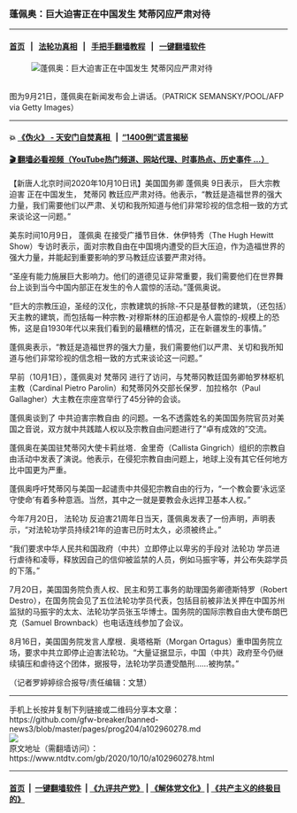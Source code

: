 ### 蓬佩奥：巨大迫害正在中国发生 梵蒂冈应严肃对待
------------------------

#### [首页](https://github.com/gfw-breaker/banned-news3/blob/master/README.md) &nbsp;&nbsp;|&nbsp;&nbsp; [法轮功真相](https://github.com/begood0513/basic/blob/master/README.md)  &nbsp;&nbsp;|&nbsp;&nbsp; [手把手翻墙教程](https://github.com/gfw-breaker/guides/wiki)  &nbsp;&nbsp;|&nbsp;&nbsp; [一键翻墙软件](https://github.com/gfw-breaker/nogfw/blob/master/README.md)  



<div><div class="featured_image">
 <figure>
  <img alt="蓬佩奥：巨大迫害正在中国发生 梵蒂冈应严肃对待" src="https://i.ntdtv.com/assets/uploads/2020/10/GettyImages-1228638372-800x450.jpg"/>
 </figure><br/>
 <span class="caption">
  图为9月21日，蓬佩奥在新闻发布会上讲话。（PATRICK SEMANSKY/POOL/AFP via Getty Images）
 </span>
</div>
</div><hr/>

#### 💥 [《伪火》 - 天安门自焚真相 ](http://158.247.195.190:10000/videos/blog/weihuo.html)&nbsp; |&nbsp; [“1400例”谎言揭秘  ](http://158.247.195.190:10000/videos/blog/jiexi1400.html)

#### [ 🎬  翻墙必看视频（YouTube热门频道、网站代理、时事热点、历史事件 ...）](https://github.com/gfw-breaker/links/blob/master/banned.md)

<div><div class="post_content" itemprop="articleBody">
 <p>
  【新唐人北京时间2020年10月10日讯】美国国务卿
  <ok href="https://www.ntdtv.com/gb/蓬佩奥.htm">
   蓬佩奥
  </ok>
  9日表示，
  <ok href="https://www.ntdtv.com/gb/巨大宗教迫害.htm">
   巨大宗教迫害
  </ok>
  正在中国发生，
  <ok href="https://www.ntdtv.com/gb/梵蒂冈.htm">
   梵蒂冈
  </ok>
  教廷应严肃对待。他表示，“教廷是造福世界的强大力量，我们需要他们以严肃、关切和我所知道与他们非常珍视的信念相一致的方式来谈论这一问题。”
 </p>
 <p>
  美东时间10月9日，
  <ok href="https://www.ntdtv.com/gb/蓬佩奥.htm">
   蓬佩奥
  </ok>
  在接受广播节目休．休伊特秀（The Hugh Hewitt Show）专访时表示，面对宗教自由在中国境内遭受的巨大压迫，作为造福世界的强大力量，并能起到重要影响的罗马教廷应该要严肃对待。
 </p>
 <p>
  “圣座有能力施展巨大影响力。他们的道德见证非常重要，我们需要他们在世界舞台上谈到当今中国内部正在发生的令人震惊的活动。”蓬佩奥说。
 </p>
 <p>
  “巨大的宗教压迫，圣经的汉化，宗教建筑的拆除-不只是基督教的建筑，（还包括）天主教的建筑，而包括每一种宗教-对穆斯林的压迫都是令人震惊的-规模上的恐怖，这是自1930年代以来我们看到的最糟糕的情况，正在新疆发生的事情。”
 </p>
 <p>
  蓬佩奥表示，“教廷是造福世界的强大力量，我们需要他们以严肃、关切和我所知道与他们非常珍视的信念相一致的方式来谈论这一问题。”
 </p>
 <p>
  早前（10月1日），蓬佩奥对
  <ok href="https://www.ntdtv.com/gb/梵蒂冈.htm">
   梵蒂冈
  </ok>
  进行了访问，与梵蒂冈教廷国务卿帕罗林枢机主教（Cardinal Pietro Parolin）和梵蒂冈外交部长保罗．加拉格尔（Paul Gallagher）大主教在宗座宫举行了45分钟的会谈。
 </p>
 <p>
  蓬佩奥谈到了
  <ok href="https://www.ntdtv.com/gb/中共迫害宗教自由.htm">
   中共迫害宗教自由
  </ok>
  的问题。一名不透露姓名的美国国务院官员对美国之音说，双方就中共践踏人权以及宗教自由问题进行了“卓有成效的”交流。
 </p>
 <p>
  蓬佩奥在美国驻梵蒂冈大使卡莉丝塔．金里奇（Callista Gingrich）组织的宗教自由活动中发表了演说。他表示，在侵犯宗教自由问题上，地球上没有其它任何地方比中国更为严重。
 </p>
 <p>
  蓬佩奥呼吁梵蒂冈与美国一起谴责中共侵犯宗教自由的行为，“一个教会要‘永远坚守使命’有着多种意涵。当然，其中之一就是要教会永远捍卫基本人权。”
 </p>
 <p>
  今年7月20日，
  <ok href="https://www.ntdtv.com/gb/法轮功.htm">
   法轮功
  </ok>
  反迫害21周年日当天，蓬佩奥发表了一份声明，声明表示，“对法轮功学员持续21年的迫害已历时太久，必须被终止。”
 </p>
 <p>
  “我们要求中华人民共和国政府（中共）立即停止以卑劣的手段对
  <ok href="https://www.ntdtv.com/gb/法轮功.htm">
   法轮功
  </ok>
  学员进行虐待和凌辱，释放因自己的信仰被监禁的人员，例如马振宇等，并公布失踪学员的下落。”
 </p>
 <p>
  7月20日，美国国务院负责人权、民主和劳工事务的助理国务卿德斯特罗（Robert Destro），在国务院会见了五位法轮功学员代表，包括目前被非法关押在中国苏州监狱的马振宇的太太、法轮功学员张玉华博士。国务院的国际宗教自由大使布朗巴克（Samuel Brownback）也电话连线参加了会议。
 </p>
 <p>
  8月16日，美国国务院发言人摩根．奥塔格斯（Morgan Ortagus）重申国务院立场，要求中共立即停止迫害法轮功。“大量证据显示，中国（中共）政府至今仍继续镇压和虐待这个团体，据报导，法轮功学员遭受酷刑……被拘禁。”
 </p>
 <p>
  （记者罗婷婷综合报导/责任编辑：文慧）
 </p>
 <div class="single_ad">
 </div>
</div>
</div>
<hr/>
手机上长按并复制下列链接或二维码分享本文章：<br/>
https://github.com/gfw-breaker/banned-news3/blob/master/pages/prog204/a102960278.md <br/>
<a href='https://github.com/gfw-breaker/banned-news3/blob/master/pages/prog204/a102960278.md'><img src='https://github.com/gfw-breaker/banned-news3/blob/master/pages/prog204/a102960278.md.png'/></a> <br/>
原文地址（需翻墙访问）：https://www.ntdtv.com/gb/2020/10/10/a102960278.html


------------------------
#### [首页](https://github.com/gfw-breaker/banned-news3/blob/master/README.md) &nbsp;|&nbsp; [一键翻墙软件](https://github.com/gfw-breaker/nogfw/blob/master/README.md) &nbsp;| [《九评共产党》](https://github.com/gfw-breaker/9ping.md/blob/master/README.md#九评之一评共产党是什么) | [《解体党文化》](https://github.com/gfw-breaker/jtdwh.md/blob/master/README.md) | [《共产主义的终极目的》](https://github.com/gfw-breaker/gczydzjmd.md/blob/master/README.md)


<img src='http://gfw-breaker.win/banned-news3/pages/prog204/a102960278.md' width='0px' height='0px'/>